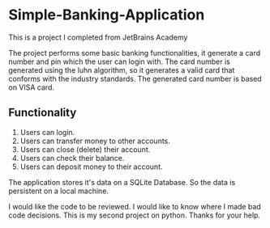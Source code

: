 # Simple-Banking-Application
This is a project I completed from JetBrains Academy

The project performs some basic banking functionalities, it generate a card number and pin which the user can login with. The card number is generated using the luhn algorithm, so it generates a valid card that conforms with the industry standards. The generated card number is based on VISA card.
## Functionality
1. Users can login.
2. Users can transfer money to other accounts.
3. Users can close (delete) their account.
4. Users can check their balance.
5. Users can deposit money to their account.

The application stores it's data on a SQLite Database. So the data is persistent on a local machine.

I would like the code to be reviewed. I would like to know where I made bad code decisions. This is my second project on python.
Thanks for your help.
